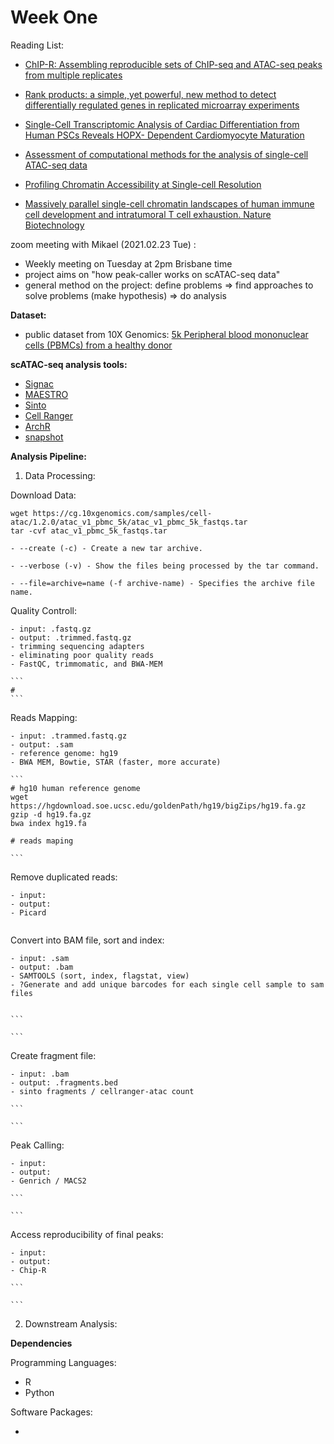 # Week One


Reading List:

- [ChIP-R: Assembling reproducible sets of ChIP-seq and ATAC-seq peaks from multiple replicates](https://www.biorxiv.org/content/10.1101/2020.11.24.396960v1.supplementary-material)

- [Rank products: a simple, yet powerful, new method to detect differentially regulated genes in replicated microarray experiments](https://febs.onlinelibrary.wiley.com/doi/full/10.1016/j.febslet.2004.07.055)

- [Single-Cell Transcriptomic Analysis of Cardiac Differentiation from Human PSCs Reveals HOPX- Dependent Cardiomyocyte Maturation](https://linkinghub.elsevier.com/retrieve/pii/S1934590918304466)

- [Assessment of computational methods for the analysis of single-cell ATAC-seq data](https://genomebiology.biomedcentral.com/articles/10.1186/s13059-019-1854-5)

- [Profiling Chromatin Accessibility at Single-cell Resolution](https://www.sciencedirect.com/science/article/pii/S1672022921000115?via%3Dihub)

- [Massively parallel single-cell chromatin landscapes of human immune cell development and intratumoral T cell exhaustion. Nature Biotechnology](https://www.nature.com/articles/s41587-019-0206-z)

zoom meeting with Mikael (2021.02.23 Tue) :

- Weekly meeting on Tuesday at 2pm Brisbane time
- project aims on "how peak-caller works on scATAC-seq data"
- general method on the project: define problems => find approaches to solve problems (make hypothesis) => do analysis


**Dataset:**

- public dataset from 10X Genomics: [5k Peripheral blood mononuclear cells (PBMCs) from a healthy donor](https://support.10xgenomics.com/single-cell-atac/datasets/1.2.0/atac_v1_pbmc_5k)

**scATAC-seq analysis tools:**

- [Signac](https://satijalab.org/signac/index.html)
- [MAESTRO](https://liulab-dfci.github.io/MAESTRO/example/ATAC_infrastructure_10x/ATAC_infrastructure_10x.html)
- [Sinto](https://timoast.github.io/sinto/index.html)
- [Cell Ranger](https://support.10xgenomics.com/single-cell-gene-expression/software/pipelines/latest/installation)
- [ArchR](https://www.archrproject.com/bookdown/getting-started-with-archr.html)
- [snapshot](https://github.com/znavidi/scATAC-seq-analysis-pipeline)


**Analysis Pipeline:**

1. Data Processing:

  Download Data:
  ```
  wget https://cg.10xgenomics.com/samples/cell-atac/1.2.0/atac_v1_pbmc_5k/atac_v1_pbmc_5k_fastqs.tar
  tar -cvf atac_v1_pbmc_5k_fastqs.tar  
  ```
    - --create (-c) - Create a new tar archive. 
  
    - --verbose (-v) - Show the files being processed by the tar command. 
  
    - --file=archive=name (-f archive-name) - Specifies the archive file name.

  
  Quality Controll:

    - input: .fastq.gz
    - output: .trimmed.fastq.gz
    - trimming sequencing adapters
    - eliminating poor quality reads
    - FastQC, trimmomatic, and BWA-MEM

    ```
    #
    ```

  Reads Mapping:
    
    - input: .trammed.fastq.gz
    - output: .sam
    - reference genome: hg19
    - BWA MEM, Bowtie, STAR (faster, more accurate)
    
    ```
    # hg10 human reference genome
    wget https://hgdownload.soe.ucsc.edu/goldenPath/hg19/bigZips/hg19.fa.gz
    gzip -d hg19.fa.gz
    bwa index hg19.fa
    
    # reads maping
    
    ```
  
  Remove duplicated reads:
   
    - input:
    - output:
    - Picard

  ```
  
  ```

  Convert into BAM file, sort and index:
  
    - input: .sam
    - output: .bam
    - SAMTOOLS (sort, index, flagstat, view)
    - ?Generate and add unique barcodes for each single cell sample to sam files


    ```
    
    ```
  
   Create fragment file:
   
    - input: .bam
    - output: .fragments.bed
    - sinto fragments / cellranger-atac count

    ```
    
    ```
    
  Peak Calling:
    
    - input:
    - output:
    - Genrich / MACS2

    ```
    
    ```
    
  Access reproducibility of final peaks:
    
    - input:
    - output:
    - Chip-R

    ```
    
    ```
   
  
2. Downstream Analysis:








**Dependencies**

Programming Languages:

- R
- Python

Software Packages:

- 


